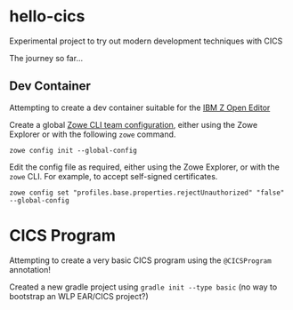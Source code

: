 # hello-cics

Experimental project to try out modern development techniques with CICS

The journey so far...

## Dev Container

Attempting to create a dev container suitable for the [IBM Z Open Editor](https://ibm.github.io/zopeneditor-about/Docs/getting_started.html#installing-the-ibm-z-open-editor-vs-code-extension)

Create a global [Zowe CLI team configuration](https://docs.zowe.org/stable/user-guide/cli-using-initializing-team-configuration), either using the Zowe Explorer or with the following `zowe` command.

```shell
zowe config init --global-config
```

Edit the config file as required, either using the Zowe Explorer, or with the `zowe` CLI. For example, to accept self-signed certificates.

```shell
zowe config set "profiles.base.properties.rejectUnauthorized" "false" --global-config
```

# CICS Program

Attempting to create a very basic CICS program using the `@CICSProgram` annotation!

Created a new gradle project using `gradle init --type basic` (no way to bootstrap an WLP EAR/CICS project?)
